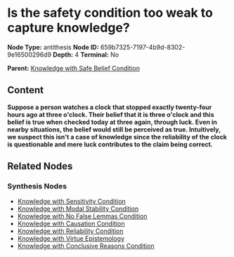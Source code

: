 # Is the safety condition too weak to capture knowledge?

**Node Type:** antithesis
**Node ID:** 659b7325-7197-4b9d-8302-9e16500296d9
**Depth:** 4
**Terminal:** No

**Parent:** [Knowledge with Safe Belief Condition](knowledge-with-safe-belief-condition-synthesis-3194ee30-1b5e-4a93-bae5-e38d2f6a5176.md)

## Content

**Suppose a person watches a clock that stopped exactly twenty-four hours ago at three o'clock. Their belief that it is three o'clock and this belief is true when checked today at three again, through luck. Even in nearby situations, the belief would still be perceived as true. Intuitively, we suspect this isn't a case of knowledge since the reliability of the clock is questionable and mere luck contributes to the claim being correct.**

## Related Nodes

### Synthesis Nodes

- [Knowledge with Sensitivity Condition](knowledge-with-sensitivity-condition-synthesis-5277b8ce-820f-4e1f-b272-383696776998.md)
- [Knowledge with Modal Stability Condition](knowledge-with-modal-stability-condition-synthesis-3ba4395b-c0fd-4053-ad67-4e54ea065e6c.md)
- [Knowledge with No False Lemmas Condition](knowledge-with-no-false-lemmas-condition-synthesis-6a8ea9f8-5a94-4ab8-a26d-f898289212a3.md)
- [Knowledge with Causation Condition](knowledge-with-causation-condition-synthesis-74efa900-93c9-44bd-bdb1-f3fcad9aeb0a.md)
- [Knowledge with Reliability Condition](knowledge-with-reliability-condition-synthesis-a160650c-b1d1-43d1-b448-b5615f92ffed.md)
- [Knowledge with Virtue Epistemology](knowledge-with-virtue-epistemology-synthesis-17031456-6988-4845-8043-68f227c5163e.md)
- [Knowledge with Conclusive Reasons Condition](knowledge-with-conclusive-reasons-condition-synthesis-e79c1128-59cc-4ef1-823a-70fc6d49c816.md)
